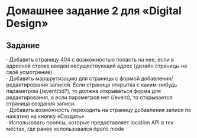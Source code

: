 <h1>
    Домашнее задание 2 для «Digital Design»
</h1>

## Задание
· Добавить страницу 404 с возможностью попасть на нее, если в адресной строке введен несуществующий адрес (дизайн страницы на своё усмотрение)<br>
· Добавить маршрутизацию для страницы с формой добавления/редактирования записей. Если страница открытка с каким-нибудь параметром (/event/:id?), то должна открываться форма для редактирования, а если параметров нет (/event), то открывается страница создания записи.<br>
· Добавить возможность переходить на страницу добавления записи по нажатию на кнопку «Создать»<br>
· Использовать пропсы, которые предоставляет location API в тех местах, где ранее использовался пропс mode<br>
